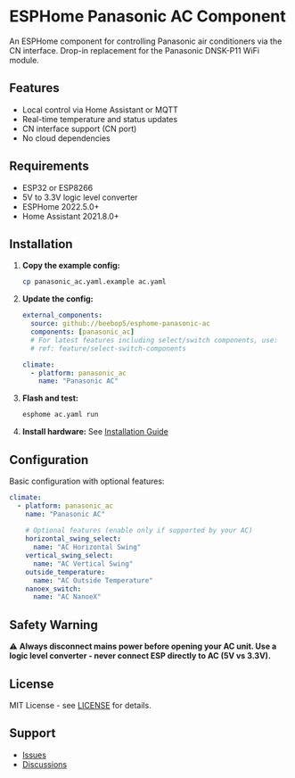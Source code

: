 # ESPHome Panasonic AC Component

An ESPHome component for controlling Panasonic air conditioners via the CN interface. Drop-in replacement for the Panasonic DNSK-P11 WiFi module.

## Features

- Local control via Home Assistant or MQTT
- Real-time temperature and status updates
- CN interface support (CN port)
- No cloud dependencies

## Requirements

- ESP32 or ESP8266
- 5V to 3.3V logic level converter
- ESPHome 2022.5.0+
- Home Assistant 2021.8.0+

## Installation

1. **Copy the example config:**
   ```bash
   cp panasonic_ac.yaml.example ac.yaml
   ```

2. **Update the config:**
   ```yaml
   external_components:
     source: github://beebop5/esphome-panasonic-ac
     components: [panasonic_ac]
     # For latest features including select/switch components, use:
     # ref: feature/select-switch-components
   
   climate:
     - platform: panasonic_ac
       name: "Panasonic AC"
   ```

3. **Flash and test:**
   ```bash
   esphome ac.yaml run
   ```

4. **Install hardware:** See [Installation Guide](README.INSTALLATION.md)

## Configuration

Basic configuration with optional features:

```yaml
climate:
  - platform: panasonic_ac
    name: "Panasonic AC"
    
    # Optional features (enable only if supported by your AC)
    horizontal_swing_select:
      name: "AC Horizontal Swing"
    vertical_swing_select:
      name: "AC Vertical Swing"
    outside_temperature:
      name: "AC Outside Temperature"
    nanoex_switch:
      name: "AC NanoeX"
```

## Safety Warning

⚠️ **Always disconnect mains power before opening your AC unit. Use a logic level converter - never connect ESP directly to AC (5V vs 3.3V).**

## License

MIT License - see [LICENSE](LICENSE) for details.

## Support

- [Issues](https://github.com/beebop5/esphome-panasonic-ac/issues)
- [Discussions](https://github.com/beebop5/esphome-panasonic-ac/discussions)
